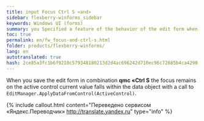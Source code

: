 ```yaml
--- 
title: input Focus Ctrl S «and» 
sidebar: flexberry-winforms_sidebar 
keywords: Windows UI (forms) 
summary: you Specified a feature of the behavior of the edit form when you save in the keyboard shortcuts __qmc «Ctrl S__ 
toc: true 
permalink: en/fw_focus-and-ctrl-s.html 
folder: products/flexberry-winforms/ 
lang: en 
autotranslated: true 
hash: 2ce85a3fc1b6f9210c579348180213d2d4ac696242d710ec96c72685b4ca4290 
--- 
```


When you save the edit form in combination __qmc «Ctrl S__ the focus remains on the active control current value falls within the data object with a call to `EditManager.ApplyDataFromControl(ActiveControl)`.<br> 



{% include callout.html content="Переведено сервисом «Яндекс.Переводчик» <http://translate.yandex.ru>" type="info" %}